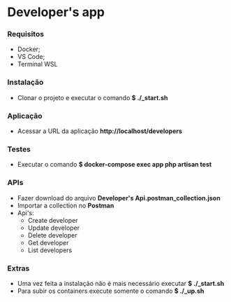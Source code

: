 # Developer's app

### Requisitos
- Docker;
- VS Code;
- Terminal WSL

### Instalação
- Clonar o projeto e executar o comando **$ ./_start.sh**

### Aplicação
- Acessar a URL da aplicação **http://localhost/developers**

### Testes
- Executar o comando **$ docker-compose exec app php artisan test**

### APIs
- Fazer download do arquivo **Developer's Api.postman_collection.json**
- Importar a collection no **Postman**
- Api's:
  -  Create developer
  -  Update developer
  -  Delete developer
  -  Get developer
  -  List developers

### Extras
- Uma vez feita a instalação não é mais necessário executar **$ ./_start.sh** 
- Para subir os containers execute somente o comando **$ ./_up.sh**
